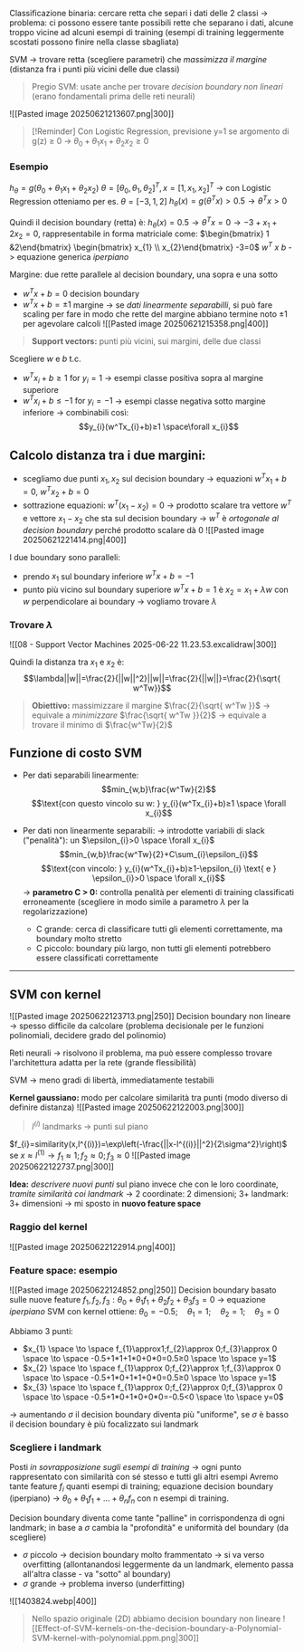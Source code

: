 Classificazione binaria: cercare retta che separi i dati delle 2 classi -> problema: ci possono essere tante possibili rette che separano i dati, alcune troppo vicine ad alcuni esempi di training (esempi di training leggermente scostati possono finire nella classe sbagliata)

SVM -> trovare retta (scegliere parametri) che *massimizza il margine* (distanza fra i punti più vicini delle due classi)
>Pregio SVM: usate anche per trovare *decision boundary non lineari* (erano fondamentali prima delle reti neurali)

![[Pasted image 20250621213607.png|300]]

> [!Reminder]
> Con Logistic Regression, previsione y=1 se argomento di g(z) ≥ 0 -> $\theta_{0}+\theta_{1}x_{1}+\theta_{2}x_{2}≥0$

### Esempio
 $h_{\theta}=g(\theta_{0}+\theta_{1}x_{1}+\theta_{2}x_{2})$
 $\theta=[\theta_{0},\theta_{1},\theta_{2}]^T,x=[1,x_{1},x_{2}]^T$
-> con Logistic Regression otteniamo per es. $\theta=[-3,1,2]$
$h_{\theta}(x)=g(\theta^Tx)>0.5\to \theta^Tx>0$

Quindi il decision boundary (retta) è: $h_{\theta}(x)=0.5\to \theta^Tx=0\to-3+x_{1}+2x_{2}=0$, rappresentabile in forma matriciale come:
$\begin{bmatrix} 1 &2\end{bmatrix} \begin{bmatrix} x_{1} \\ x_{2}\end{bmatrix} -3=0$
  $w^T$    $x$       $b$    -> equazione generica *iperpiano*

Margine: due rette parallele al decision boundary, una sopra e una sotto
- $w^Tx+b=0$ decision boundary
- $w^Tx+b=\pm 1$ margine -> se *dati linearmente separabilli*, si può fare scaling per fare in modo che rette del margine abbiano termine noto $\pm 1$ per agevolare calcoli
![[Pasted image 20250621215358.png|400]]

> **Support vectors:** punti più vicini, sui margini, delle due classi

Scegliere $w$ e $b$ t.c. 
- $w^Tx_{i}+b≥1 \text{ for } y_{i}=1$ -> esempi classe positiva sopra al margine superiore
- $w^Tx_{i}+b≤-1 \text{ for } y_{i}=-1$ -> esempi classe negativa sotto margine inferiore
-> combinabili così: 
$$y_{i}(w^Tx_{i}+b)≥1 \space\forall x_{i}$$

## Calcolo distanza tra i due margini:
- scegliamo due punti $x_{1},x_{2}$ sul decision boundary -> equazioni $w^Tx_{1}+b=0$, $w^Tx_{2}+b=0$
- sottrazione equazioni: $w^T(x_{1}-x_{2})=0$ -> prodotto scalare tra vettore $w^T$ e vettore $x_{1}-x_{2}$ che sta sul decision boundary -> $w^T$ è *ortogonale al decision boundary* perché prodotto scalare dà 0
![[Pasted image 20250621221414.png|400]]

I due boundary sono paralleli:
- prendo $x_{1}$ sul boundary inferiore $w^Tx+b=-1$
- punto più vicino sul boundary superiore $w^Tx+b=1$ è $x_{2}=x_{1}+\lambda w$ con $w$ perpendicolare ai boundary -> vogliamo trovare $\lambda$

### Trovare $\lambda$
![[08 - Support Vector Machines 2025-06-22 11.23.53.excalidraw|300]]

Quindi la distanza tra $x_{1}$ e $x_{2}$ è: 
$$\lambda||w||=\frac{2}{||w||^2}||w||=\frac{2}{||w||}=\frac{2}{\sqrt{ w^Tw}}$$

> **Obiettivo:** massimizzare il margine $\frac{2}{\sqrt{ w^Tw }}$ -> equivale a *minimizzare* $\frac{\sqrt{ w^Tw }}{2}$ -> equivale a trovare il minimo di $\frac{w^Tw}{2}$

## Funzione di costo SVM
- Per dati separabili linearmente:
$$min_{w,b}\frac{w^Tw}{2}$$
$$\text{con questo vincolo su w: } y_{i}(w^Tx_{i}+b)≥1 \space \forall x_{i}$$

- Per dati non linearmente separabili:
  -> introdotte variabili di slack ("penalità"): un $\epsilon_{i}>0 \space \forall x_{i}$
$$min_{w,b}\frac{w^Tw}{2}+C\sum_{i}\epsilon_{i}$$$$\text{con vincolo: } y_{i}(w^Tx_{i}+b)≥1-\epsilon_{i} \text{ e } \epsilon_{i}>0 \space \forall x_{i}$$
	-> **parametro C > 0:** controlla penalità per elementi di training classificati erroneamente (scegliere in modo simile a parametro $\lambda$ per la regolarizzazione)
	- C grande: cerca di classificare tutti gli elementi correttamente, ma boundary molto stretto
	- C piccolo: boundary più largo, non tutti gli elementi potrebbero essere classificati correttamente

***

## SVM con kernel
![[Pasted image 20250622123713.png|250]]
Decision boundary non lineare -> spesso difficile da calcolare (problema decisionale per le funzioni polinomiali, decidere grado del polinomio)

Reti neurali -> risolvono il problema, ma può essere complesso trovare l'architettura adatta per la rete (grande flessibilità)

SVM -> meno gradi di libertà, immediatamente testabili

**Kernel gaussiano:** modo per calcolare similarità tra punti (modo diverso di definire distanza)
![[Pasted image 20250622122003.png|300]]
> $l^{(i)}$ landmarks -> punti sul piano 

$f_{i}=similarity(x,l^{(i)})=\exp\left(-\frac{||x-l^{(i)}||^2}{2\sigma^2}\right)$
se $x\approx l^{(1)}\to f_{1}\approx 1;f_{2}\approx 0;f_{3}\approx 0$
![[Pasted image 20250622122737.png|300]]

**Idea:** *descrivere nuovi punti* sul piano invece che con le loro coordinate, *tramite similarità coi landmark* -> 2 coordinate: 2 dimensioni; 3+ landmark: 3+ dimensioni -> mi sposto in **nuovo feature space**

### Raggio del kernel
![[Pasted image 20250622122914.png|400]]

### Feature space: esempio
![[Pasted image 20250622124852.png|250]]
Decision boundary basato sulle nuove feature $f_{1},f_{2},f_{3}: \theta_{0}+\theta_{1}f_{1}+\theta_{2}f_{2}+\theta_{3}f_{3}= 0$ -> equazione *iperpiano*
SVM con kernel ottiene: $\theta_{0}=-0.5;\quad \theta_{1}=1;\quad \theta_{2}=1;\quad \theta_{3}=0$

Abbiamo 3 punti:
- $x_{1} \space \to \space f_{1}\approx1;f_{2}\approx 0;f_{3}\approx 0 \space \to \space -0.5+1*1+1*0+0*0=0.5≥0 \space \to \space y=1$
- $x_{2} \space \to \space f_{1}\approx 0;f_{2}\approx 1;f_{3}\approx 0 \space \to \space -0.5+1*0+1*1+0*0=0.5≥0 \space \to \space y=1$
- $x_{3} \space \to \space f_{1}\approx 0;f_{2}\approx 0;f_{3}\approx 0 \space \to \space -0.5+1*0+1*0+0*0=-0.5<0 \space \to \space y=0$

-> aumentando $\sigma$ il decision boundary diventa più "uniforme", se $\sigma$ è basso il decision boundary è più focalizzato sui landmark

### Scegliere i landmark
Posti *in sovrapposizione sugli esempi di training* -> ogni punto rappresentato con similarità con sé stesso e tutti gli altri esempi
Avremo tante feature $f_{i}$ quanti esempi di training; equazione decision boundary (iperpiano) -> $\theta_{0}+\theta_{1}f_{1}+\dots+\theta_{n}f_{n}$ con n esempi di training. 

Decision boundary diventa come tante "palline" in corrispondenza di ogni landmark; in base a $\sigma$ cambia la "profondità" e uniformità del boundary (da scegliere)
-  $\sigma$ piccolo -> decision boundary molto frammentato -> si va verso overfitting (allontanandosi leggermente da un landmark, elemento passa all'altra classe - va "sotto" al boundary)
- $\sigma$ grande -> problema inverso (underfitting)


![[1403824.webp|400]]

> Nello spazio originale (2D) abbiamo decision boundary non lineare
![[Effect-of-SVM-kernels-on-the-decision-boundary-a-Polynomial-SVM-kernel-with-polynomial.ppm.png|300]]

